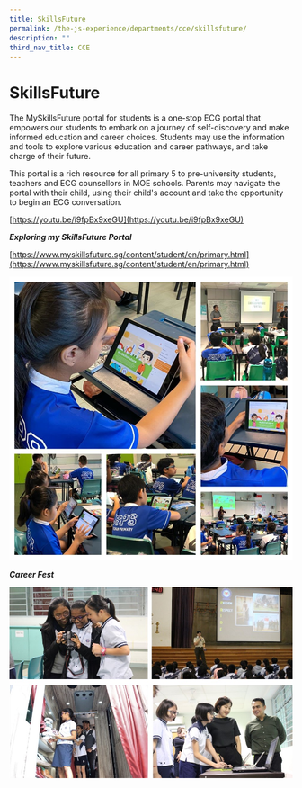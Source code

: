 ```yaml
---
title: SkillsFuture
permalink: /the-js-experience/departments/cce/skillsfuture/
description: ""
third_nav_title: CCE
---
```


# **SkillsFuture**

The MySkillsFuture portal for students is a one-stop ECG portal that empowers our students to embark on a journey of self-discovery and make informed education and career choices. Students may use the information and tools to explore various education and career pathways, and take charge of their future.

This portal is a rich resource for all primary 5 to pre-university students, teachers and ECG counsellors in MOE schools. Parents may navigate the portal with their child, using their child's account and take the opportunity to begin an ECG conversation.

[https://youtu.be/i9fpBx9xeGU](https://youtu.be/i9fpBx9xeGU)  

**_Exploring my SkillsFuture Portal_** 

[https://www.myskillsfuture.sg/content/student/en/primary.html](https://www.myskillsfuture.sg/content/student/en/primary.html)

![](/images/Skills%20Future%201.jpg)

**_Career Fest_**

![](/images/My%20Skills%20Future%202.jpg)